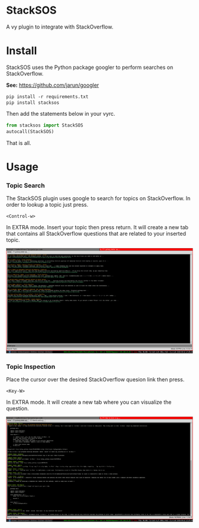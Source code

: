 # StackSOS

A vy plugin to integrate with StackOverflow. 

# Install

StackSOS uses the Python package googler to perform searches on StackOverflow.

**See:** https://github.com/jarun/googler

~~~
pip install -r requirements.txt
pip install stacksos
~~~

Then add the statements below in your vyrc.

~~~python
from stacksos import StackSOS
autocall(StackSOS)
~~~

That is all.

# Usage

### Topic Search

The StackSOS plugin uses google to search for topics on StackOverflow.
In order to lookup a topic just press.

~~~
<Control-w>
~~~

In EXTRA mode. Insert your topic then press return. It will create a new tab
that contains all StackOverflow questions that are related to your inserted topic.

![screenshot-0](screenshot-0.jpg)

### Topic Inspection 

Place the cursor over the desired StackOverflow quesion link then press.

~~~
<Key-W>
~~~

In EXTRA mode. It will create a new tab where you can visualize the question.

![screenshot-1](screenshot-1.jpg)
